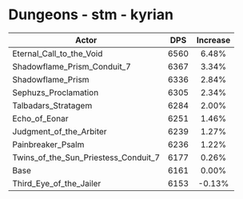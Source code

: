 # Dungeons - stm - kyrian
| Actor | DPS | Increase |
|---|:---:|:---:|
|Eternal_Call_to_the_Void|6560|6.48%|
|Shadowflame_Prism_Conduit_7|6367|3.34%|
|Shadowflame_Prism|6336|2.84%|
|Sephuzs_Proclamation|6305|2.34%|
|Talbadars_Stratagem|6284|2.00%|
|Echo_of_Eonar|6251|1.46%|
|Judgment_of_the_Arbiter|6239|1.27%|
|Painbreaker_Psalm|6236|1.22%|
|Twins_of_the_Sun_Priestess_Conduit_7|6177|0.26%|
|Base|6161|0.00%|
|Third_Eye_of_the_Jailer|6153|-0.13%|
